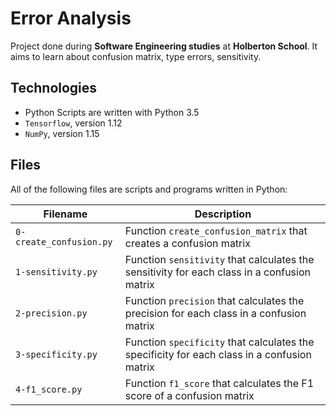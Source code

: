 # Error Analysis

Project done during **Software Engineering studies** at **Holberton School**. It aims to learn about confusion matrix, type errors, sensitivity.

## Technologies
* Python Scripts are written with Python 3.5
* `Tensorflow`, version 1.12
* `NumPy`, version 1.15

## Files
All of the following files are scripts and programs written in Python:

| Filename | Description |
| -------- | ----------- |
| `0-create_confusion.py` | Function `create_confusion_matrix` that creates a confusion matrix |
| `1-sensitivity.py` | Function `sensitivity` that calculates the sensitivity for each class in a confusion matrix |
| `2-precision.py` | Function `precision` that calculates the precision for each class in a confusion matrix |
| `3-specificity.py` | Function `specificity` that calculates the specificity for each class in a confusion matrix |
| `4-f1_score.py` | Function `f1_score` that calculates the F1 score of a confusion matrix |
